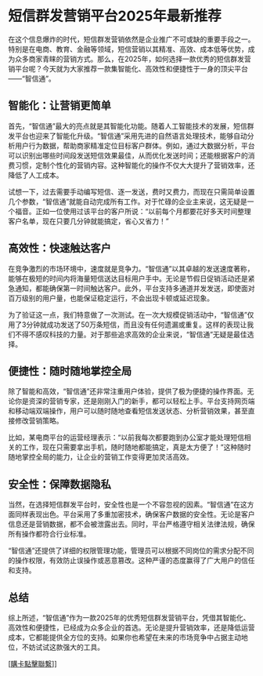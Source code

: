 # 短信群发营销平台2025年最新推荐

在这个信息爆炸的时代，短信群发营销依然是企业推广不可或缺的重要手段之一。特别是在电商、教育、金融等领域，短信营销以其精准、高效、成本低等优势，成为众多商家青睐的营销方式。那么，在2025年，如何选择一款优秀的短信群发营销平台呢？今天就为大家推荐一款集智能化、高效性和便捷性于一身的顶尖平台——“智信通”。

## 智能化：让营销更简单

首先，“智信通”最大的亮点就是其智能化功能。随着人工智能技术的发展，短信群发平台也迎来了智能化升级。“智信通”采用先进的自然语言处理技术，能够自动分析用户行为数据，帮助商家精准定位目标客户群体。例如，通过大数据分析，平台可以识别出哪些时间段发送短信效果最佳，从而优化发送时间；还能根据客户的消费习惯，定制个性化的营销内容。这种智能化的操作不仅大大提升了营销效率，还降低了人工成本。

试想一下，过去需要手动编写短信、逐一发送，费时又费力，而现在只需简单设置几个参数，“智信通”就能自动完成所有工作。对于忙碌的企业主来说，这无疑是一个福音。正如一位使用过该平台的客户所说：“以前每个月都要花好多天时间整理客户名单，现在只要几分钟就能搞定，省心又省力！”

## 高效性：快速触达客户

在竞争激烈的市场环境中，速度就是竞争力。“智信通”以其卓越的发送速度著称，能够在极短的时间内将海量短信送达目标用户手中。无论是节假日促销活动还是紧急通知，都能确保第一时间触达客户。此外，平台支持多通道并发发送，即使面对百万级别的用户量，也能保证稳定运行，不会出现卡顿或延迟现象。

为了验证这一点，我们特意做了一次测试。在一次大规模促销活动中，“智信通”仅用了3分钟就成功发送了50万条短信，而且没有任何遗漏或重复。这样的表现让我们不得不感叹科技的力量。对于那些追求高效的企业来说，“智信通”无疑是最佳选择。

## 便捷性：随时随地掌控全局

除了智能和高效，“智信通”还非常注重用户体验，提供了极为便捷的操作界面。无论你是资深的营销专家，还是刚刚入门的新手，都可以轻松上手。平台支持网页端和移动端双端操作，用户可以随时随地查看短信发送状态、分析营销效果，甚至直接修改营销策略。

比如，某电商平台的运营经理表示：“以前我每次都要跑到办公室才能处理短信相关的工作，现在只需要拿出手机，随时随地都能搞定，真是太方便了！”这种随时随地掌控全局的能力，让企业的营销工作变得更加灵活高效。

## 安全性：保障数据隐私

当然，在选择短信群发平台时，安全性也是一个不容忽视的因素。“智信通”在这方面同样表现出色。平台采用了多重加密技术，确保客户数据的安全性。无论是客户信息还是营销数据，都不会被泄露出去。同时，平台严格遵守相关法律法规，确保所有操作都符合行业标准。

“智信通”还提供了详细的权限管理功能，管理员可以根据不同岗位的需求分配不同的操作权限，有效防止误操作或恶意篡改。这种严谨的态度赢得了广大用户的信任和支持。

## 总结

综上所述，“智信通”作为一款2025年的优秀短信群发营销平台，凭借其智能化、高效性和便捷性，已经成为众多企业的首选。无论是提升营销效率，还是降低运营成本，它都能提供全方位的支持。如果你也希望在未来的市场竞争中占据主动地位，不妨试试这款强大的工具。

[[購卡點擊聯繫](https://t.me/s/SXDXQF)]]